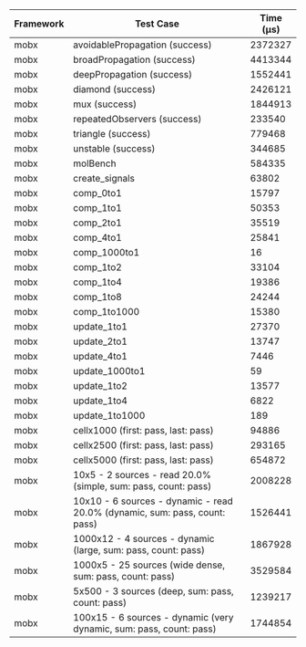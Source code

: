 | Framework | Test Case | Time (μs) |
| --- | --- | --- |
| mobx | avoidablePropagation (success) | 2372327 |
| mobx | broadPropagation (success) | 4413344 |
| mobx | deepPropagation (success) | 1552441 |
| mobx | diamond (success) | 2426121 |
| mobx | mux (success) | 1844913 |
| mobx | repeatedObservers (success) | 233540 |
| mobx | triangle (success) | 779468 |
| mobx | unstable (success) | 344685 |
| mobx | molBench | 584335 |
| mobx | create_signals | 63802 |
| mobx | comp_0to1 | 15797 |
| mobx | comp_1to1 | 50353 |
| mobx | comp_2to1 | 35519 |
| mobx | comp_4to1 | 25841 |
| mobx | comp_1000to1 | 16 |
| mobx | comp_1to2 | 33104 |
| mobx | comp_1to4 | 19386 |
| mobx | comp_1to8 | 24244 |
| mobx | comp_1to1000 | 15380 |
| mobx | update_1to1 | 27370 |
| mobx | update_2to1 | 13747 |
| mobx | update_4to1 | 7446 |
| mobx | update_1000to1 | 59 |
| mobx | update_1to2 | 13577 |
| mobx | update_1to4 | 6822 |
| mobx | update_1to1000 | 189 |
| mobx | cellx1000 (first: pass, last: pass) | 94886 |
| mobx | cellx2500 (first: pass, last: pass) | 293165 |
| mobx | cellx5000 (first: pass, last: pass) | 654872 |
| mobx | 10x5 - 2 sources - read 20.0% (simple, sum: pass, count: pass) | 2008228 |
| mobx | 10x10 - 6 sources - dynamic - read 20.0% (dynamic, sum: pass, count: pass) | 1526441 |
| mobx | 1000x12 - 4 sources - dynamic (large, sum: pass, count: pass) | 1867928 |
| mobx | 1000x5 - 25 sources (wide dense, sum: pass, count: pass) | 3529584 |
| mobx | 5x500 - 3 sources (deep, sum: pass, count: pass) | 1239217 |
| mobx | 100x15 - 6 sources - dynamic (very dynamic, sum: pass, count: pass) | 1744854 |
